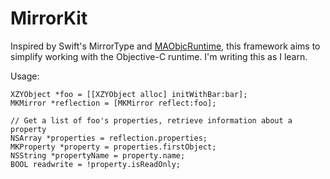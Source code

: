 # MirrorKit

Inspired by Swift's MirrorType and [MAObjcRuntime](https://github.com/mikeash/MAObjCRuntime), this framework aims to simplify working with the Objective-C runtime. I'm writing this as I learn.

Usage:

``` objc
XZYObject *foo = [[XZYObject alloc] initWithBar:bar];
MKMirror *reflection = [MKMirror reflect:foo];

// Get a list of foo's properties, retrieve information about a property
NSArray *properties = reflection.properties;
MKProperty *property = properties.firstObject;
NSString *propertyName = property.name;
BOOL readwrite = !property.isReadOnly;
```
